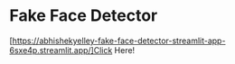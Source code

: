 # Fake Face Detector

[https://abhishekyelley-fake-face-detector-streamlit-app-6sxe4p.streamlit.app/]Click Here!
